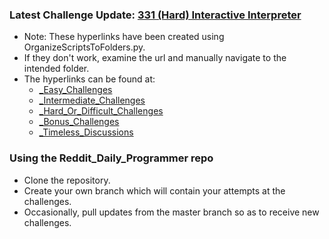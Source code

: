 ### Latest Challenge Update: [331 (Hard) Interactive Interpreter](https://github.com/dchege711/Reddit_Daily_Programmer/blob/master/Hard/331%20%5BHard%5D%20Interactive%20Interpreter/331%20%5BHard%5D%20Interactive%20Interpreter.md)

* Note: These hyperlinks have been created using OrganizeScriptsToFolders.py.
* If they don't work, examine the url and manually navigate to the intended folder.
* The hyperlinks can be found at:
    * [_Easy_Challenges](https://github.com/dchege711/Reddit_Daily_Programmer/blob/master/_Easy_Challenges.md)
    * [_Intermediate_Challenges](https://github.com/dchege711/Reddit_Daily_Programmer/blob/master/_Intermediate_Challenges.md)
    * [_Hard_Or_Difficult_Challenges](https://github.com/dchege711/Reddit_Daily_Programmer/blob/master/_Hard_Or_Difficult_Challenges.md)
    * [_Bonus_Challenges](https://github.com/dchege711/Reddit_Daily_Programmer/blob/master/_Bonus_Challenges.md)
    * [_Timeless_Discussions](https://github.com/dchege711/Reddit_Daily_Programmer/blob/master/_Timeless_Discussions.md)

### Using the Reddit_Daily_Programmer repo
* Clone the repository.
* Create your own branch which will contain your attempts at the challenges.
* Occasionally, pull updates from the master branch so as to receive new challenges.

